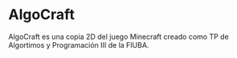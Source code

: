 # AlgoCraft
AlgoCraft es una copia 2D del juego Minecraft creado como TP de Algortimos y Programación III de la FIUBA.
